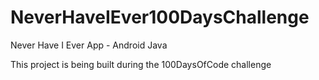 # NeverHaveIEver100DaysChallenge
Never Have I Ever App - Android Java

This project is being built during the 100DaysOfCode challenge
